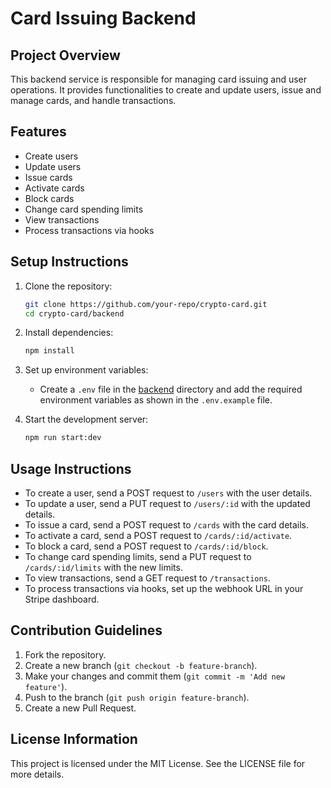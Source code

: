 # Card Issuing Backend

## Project Overview
This backend service is responsible for managing card issuing and user operations. It provides functionalities to create and update users, issue and manage cards, and handle transactions.

## Features
- Create users
- Update users
- Issue cards
- Activate cards
- Block cards
- Change card spending limits
- View transactions
- Process transactions via hooks

## Setup Instructions
1. Clone the repository:
    ```sh
    git clone https://github.com/your-repo/crypto-card.git
    cd crypto-card/backend
    ```

2. Install dependencies:
    ```sh
    npm install
    ```

3. Set up environment variables:
    - Create a `.env` file in the [backend](http://_vscodecontentref_/1) directory and add the required environment variables as shown in the `.env.example` file.

4. Start the development server:
    ```sh
    npm run start:dev
    ```

## Usage Instructions
- To create a user, send a POST request to `/users` with the user details.
- To update a user, send a PUT request to `/users/:id` with the updated details.
- To issue a card, send a POST request to `/cards` with the card details.
- To activate a card, send a POST request to `/cards/:id/activate`.
- To block a card, send a POST request to `/cards/:id/block`.
- To change card spending limits, send a PUT request to `/cards/:id/limits` with the new limits.
- To view transactions, send a GET request to `/transactions`.
- To process transactions via hooks, set up the webhook URL in your Stripe dashboard.

## Contribution Guidelines
1. Fork the repository.
2. Create a new branch (`git checkout -b feature-branch`).
3. Make your changes and commit them (`git commit -m 'Add new feature'`).
4. Push to the branch (`git push origin feature-branch`).
5. Create a new Pull Request.

## License Information
This project is licensed under the MIT License. See the LICENSE file for more details.